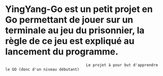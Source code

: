 

# YingYang-Go est un petit projet en Go permettant de jouer sur un terminale au jeu du prisonnier, la règle de ce jeu est expliqué au lancement du programme.
                                        Le projet à pour but d'apprendre le GO (donc d'un niveau débutant)
